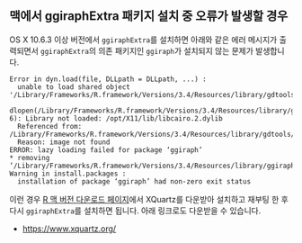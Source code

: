 
맥에서 ggiraphExtra 패키지 설치 중 오류가 발생할 경우
-----------------------------------------------------

OS X 10.6.3 이상 버전에서 `ggiraphExtra`를 설치하면 아래와 같은 에러 메시지가 출력되면서 `ggiraphExtra`의 의존 패키지인 `ggiraph`가 설치되지 않는 문제가 발생합니다.

    Error in dyn.load(file, DLLpath = DLLpath, ...) : 
      unable to load shared object '/Library/Frameworks/R.framework/Versions/3.4/Resources/library/gdtools/libs/gdtools.so':
      dlopen(/Library/Frameworks/R.framework/Versions/3.4/Resources/library/gdtools/libs/gdtools.so, 6): Library not loaded: /opt/X11/lib/libcairo.2.dylib
      Referenced from: /Library/Frameworks/R.framework/Versions/3.4/Resources/library/gdtools/libs/gdtools.so
      Reason: image not found
    ERROR: lazy loading failed for package ‘ggiraph’
    * removing ‘/Library/Frameworks/R.framework/Versions/3.4/Resources/library/ggiraph’
    Warning in install.packages :
      installation of package ‘ggiraph’ had non-zero exit status

이런 경우 [R 맥 버전 다운로드 페이지](http://cran.nexr.com/bin/macosx/)에서 XQuartz를 다운받아 설치하고 재부팅 한 후 다시 `ggiraphExtra`를 설치하면 됩니다. 아래 링크로도 다운받을 수 있습니다.

-   <https://www.xquartz.org/>
